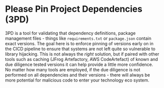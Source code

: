 # Please Pin Project Dependencies (3PD)

3PD is a tool for validating that dependency definitions, package management files - things like `requirements.txt` or `package.json` contain exact versions. The goal here is to enforce pinning of versions early on in the CICD pipeline to ensure that systems are not left quite so vulnerable to library hijacking. This is not always the _right_ solution, but if paired with other tools such as caching (JFrog Artefactory, AWS CodeArtefact) of known and due diligence tested versions it can help provide a little more confidence. No matter how many tools are employed, if the due diligence is not performed on all dependencies and their versions - there will always be more potential for malicious code to enter your technology eco system.
